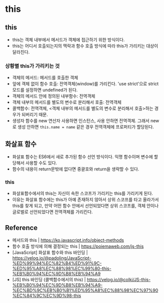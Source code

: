 # this

## this

- this는 객체 내부에서 메서드가 객체에 접근하기 위한 방식이다.
- this는 어디서 호출되는지의 맥락과 함수 호출 방식에 따라 this가 가리키는 대상이 달라진다.

### 상황별 this가 가리키는 것

- 객체의 메서드: 메서드를 호출한 객체
- 앞에 객체 없이 함수 호출: 전역객체(window)를 가리킨다. 'use strict'으로 strict 모드를 설정하면 undefined가 된다.
- 객체의 메서드 안에 정의된 내부함수: 전역객체
- 객체 내부의 메서드를 별도의 변수로 분리해서 호출: 전역객체
- 콜백함수: 전역객체, <객체 내부의 메서드를 별도의 변수로 분리해서 호출>하는 경우가 되버리기 때문.
- 생성자 함수를 new 연산자 사용하면 인스턴스, 사용 안하면 전역객체. 그래서 new로 생성 안하면 `this.name = name` 같은 경우 전역객체에 프로퍼티가 할당된다.

## 화살표 함수

- 화살표 함수는 ES6에서 새로 추가된 함수 선언 방식이다. 익명 함수이며 변수에 할당해서 사용할 수도 있다.
- 함수의 내용이 return문밖에 없다면 중괄호와 return을 생략할 수 있다.

### this

- 화살표함수에서의 this는 자신이 속한 스코프가 가리키는 this를 가리키게 된다.
- 이유는 화살표 함수에는 this가 아예 존재하지 않아서 상위 스코프를 타고 올라가서 this를 찾게 되고, 만약 어떤 함수 안에서 선언되었다면 상위 스코프를, 객체 안이나 글로벌로 선언되었다면 전역객체를 가리킨다.

## Reference

- 메서드와 this | https://ko.javascript.info/object-methods
- 함수 호출 방식에 의해 결정되는 this | https://poiemaweb.com/js-this
- [JavaScript] 화살표 함수와 this 바인딩 | https://velog.io/@padoling/JavaScript-%ED%99%94%EC%82%B4%ED%91%9C-%ED%95%A8%EC%88%98%EC%99%80-this-%EB%B0%94%EC%9D%B8%EB%94%A9
- [JS] this 바인딩 (콜백함수에서의 this) | https://velog.io/@colki/JS-this-%EB%B0%94%EC%9D%B8%EB%94%A9-%EC%BD%9C%EB%B0%B1%ED%95%A8%EC%88%98%EC%97%90%EC%84%9C%EC%9D%98-this
